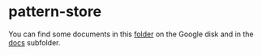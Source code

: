 # pattern-store

You can find some documents in this [folder](https://drive.google.com/drive/folders/1RTsiAAe-0vlzLfr03lepOR4PJvRpGnhW?usp=sharing)
on the Google disk and in the [docs](docs) subfolder.